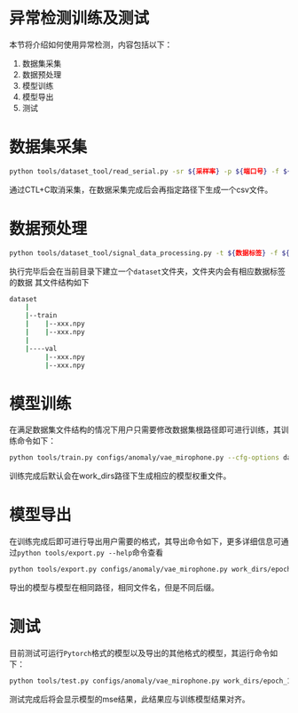 # 异常检测训练及测试

本节将介绍如何使用异常检测，内容包括以下：

1. 数据集采集
2. 数据预处理
3. 模型训练
4. 模型导出
5. 测试 

# 数据集采集

```bash
python tools/dataset_tool/read_serial.py -sr ${采样率} -p ${端口号} -f ${保存csv文件路径} 
```

通过CTL+C取消采集，在数据采集完成后会再指定路径下生成一个csv文件。

# 数据预处理

```bash
python tools/dataset_tool/signal_data_processing.py -t ${数据标签} -f ${数据文件路径} -sr ${采样率} 
```
执行完毕后会在当前目录下建立一个`dataset`文件夹，文件夹内会有相应数据标签的数据
其文件结构如下
```bash
dataset
    |
    |--train
    |    |--xxx.npy
    |    |--xxx.npy
    |
    |----val
         |--xxx.npy
         |--xxx.npy
```

# 模型训练
在满足数据集文件结构的情况下用户只需要修改数据集根路径即可进行训练，其训练命令如下：
```bash
python tools/train.py configs/anomaly/vae_mirophone.py --cfg-options data_root=${数据集路径}
```
训练完成后默认会在work_dirs路径下生成相应的模型权重文件。


# 模型导出
在训练完成后即可进行导出用户需要的格式，其导出命令如下，更多详细信息可通过`python tools/export.py --help`命令查看

```bash
python tools/export.py configs/anomaly/vae_mirophone.py work_dirs/epoch_100.pth --imgsz 32 32
```
导出的模型与模型在相同路径，相同文件名，但是不同后缀。

# 测试

目前测试可运行`Pytorch`格式的模型以及导出的其他格式的模型，其运行命令如下：
```bash
python tools/test.py configs/anomaly/vae_mirophone.py work_dirs/epoch_100.onnx 
```
测试完成后将会显示模型的mse结果，此结果应与训练模型结果对齐。
